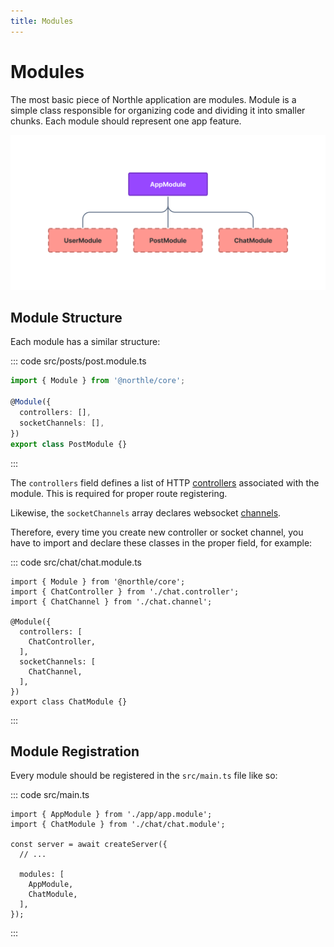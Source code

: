 ```yaml
---
title: Modules
---
```


# Modules

The most basic piece of Northle application are modules. Module is a simple class responsible for organizing code and dividing it into smaller chunks. Each module should represent one app feature.

![Modules Scheme](./assets/modules.png)

## Module Structure

Each module has a similar structure:

::: code src/posts/post.module.ts
```ts
import { Module } from '@northle/core';

@Module({
  controllers: [],
  socketChannels: [],
})
export class PostModule {}
```
:::

The `controllers` field defines a list of HTTP [controllers](/docs/basics/controllers-and-routing) associated with the module. This is required for proper route registering.

Likewise, the `socketChannels` array declares websocket [channels](/docs/advanced/websockets).

Therefore, every time you create new controller or socket channel, you have to import and declare these classes in the proper field, for example:

::: code src/chat/chat.module.ts
```ts{2,3,7,10}
import { Module } from '@northle/core';
import { ChatController } from './chat.controller';
import { ChatChannel } from './chat.channel';

@Module({
  controllers: [
    ChatController,
  ],
  socketChannels: [
    ChatChannel,
  ],
})
export class ChatModule {}
```
:::

## Module Registration

Every module should be registered in the `src/main.ts` file like so:

::: code src/main.ts
```ts{1,2,8,9}
import { AppModule } from './app/app.module';
import { ChatModule } from './chat/chat.module';

const server = await createServer({
  // ...

  modules: [
    AppModule,
    ChatModule,
  ],
});
```
:::
